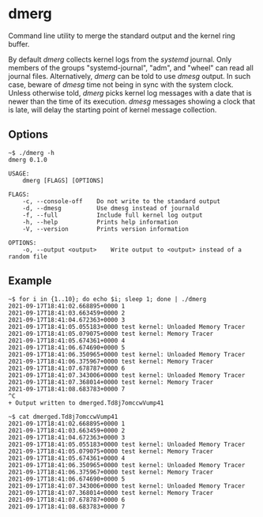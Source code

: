 # dmerg

Command line utility to merge the standard output and the kernel ring buffer.

By default *dmerg* collects kernel logs from the *systemd* journal. Only members of the groups "systemd-journal", "adm", and "wheel" can read all journal files. Alternatively, *dmerg* can be told to use *dmesg* output. In such case, beware of *dmesg* time not being in sync with the system clock. Unless otherwise told, *dmerg* picks kernel log messages with a date that is newer than the time of its execution. *dmesg* messages showing a clock that is late, will delay the starting point of kernel message collection.

## Options

```
~$ ./dmerg -h
dmerg 0.1.0

USAGE:
    dmerg [FLAGS] [OPTIONS]

FLAGS:
    -c, --console-off    Do not write to the standard output
    -d, --dmesg          Use dmesg instead of journald
    -f, --full           Include full kernel log output
    -h, --help           Prints help information
    -V, --version        Prints version information

OPTIONS:
    -o, --output <output>    Write output to <output> instead of a random file
```

## Example

```
~$ for i in {1..10}; do echo $i; sleep 1; done | ./dmerg
2021-09-17T18:41:02.668895+0000 1
2021-09-17T18:41:03.663459+0000 2
2021-09-17T18:41:04.672363+0000 3
2021-09-17T18:41:05.055183+0000 test kernel: Unloaded Memory Tracer
2021-09-17T18:41:05.079075+0000 test kernel: Memory Tracer
2021-09-17T18:41:05.674361+0000 4
2021-09-17T18:41:06.674690+0000 5
2021-09-17T18:41:06.350965+0000 test kernel: Unloaded Memory Tracer
2021-09-17T18:41:06.375967+0000 test kernel: Memory Tracer
2021-09-17T18:41:07.678787+0000 6
2021-09-17T18:41:07.343006+0000 test kernel: Unloaded Memory Tracer
2021-09-17T18:41:07.368014+0000 test kernel: Memory Tracer
2021-09-17T18:41:08.683783+0000 7
^C
+ Output written to dmerged.Td8j7omccwVump41

~$ cat dmerged.Td8j7omccwVump41
2021-09-17T18:41:02.668895+0000 1
2021-09-17T18:41:03.663459+0000 2
2021-09-17T18:41:04.672363+0000 3
2021-09-17T18:41:05.055183+0000 test kernel: Unloaded Memory Tracer
2021-09-17T18:41:05.079075+0000 test kernel: Memory Tracer
2021-09-17T18:41:05.674361+0000 4
2021-09-17T18:41:06.350965+0000 test kernel: Unloaded Memory Tracer
2021-09-17T18:41:06.375967+0000 test kernel: Memory Tracer
2021-09-17T18:41:06.674690+0000 5
2021-09-17T18:41:07.343006+0000 test kernel: Unloaded Memory Tracer
2021-09-17T18:41:07.368014+0000 test kernel: Memory Tracer
2021-09-17T18:41:07.678787+0000 6
2021-09-17T18:41:08.683783+0000 7
```

